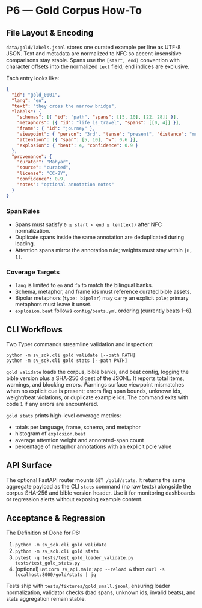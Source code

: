 # P6 — Gold Corpus How-To

## File Layout & Encoding

`data/gold/labels.jsonl` stores one curated example per line as UTF-8 JSON. Text and metadata are normalized to NFC so accent-insensitive comparisons stay stable. Spans use the `[start, end)` convention with character offsets into the normalized `text` field; end indices are exclusive.

Each entry looks like:

```json
{
  "id": "gold_0001",
  "lang": "en",
  "text": "they cross the narrow bridge",
  "labels": {
    "schemas": [{ "id": "path", "spans": [[5, 10], [22, 28]] }],
    "metaphors": [{ "id": "life_is_travel", "spans": [[0, 4]] }],
    "frame": { "id": "journey" },
    "viewpoint": { "person": "3rd", "tense": "present", "distance": "medium" },
    "attention": [{ "span": [5, 10], "w": 0.6 }],
    "explosion": { "beat": 4, "confidence": 0.9 }
  },
  "provenance": {
    "curator": "Mahyar",
    "source": "curated",
    "license": "CC-BY",
    "confidence": 0.9,
    "notes": "optional annotation notes"
  }
}
```

### Span Rules

- Spans must satisfy `0 ≤ start < end ≤ len(text)` after NFC normalization.
- Duplicate spans inside the same annotation are deduplicated during loading.
- Attention spans mirror the annotation rule; weights must stay within `[0, 1]`.

### Coverage Targets

- `lang` is limited to `en` and `fa` to match the bilingual banks.
- Schema, metaphor, and frame ids must reference curated bible assets.
- Bipolar metaphors (`type: bipolar`) may carry an explicit `pole`; primary metaphors must leave it unset.
- `explosion.beat` follows `config/beats.yml` ordering (currently beats 1–6).

## CLI Workflows

Two Typer commands streamline validation and inspection:

```
python -m sv_sdk.cli gold validate [--path PATH]
python -m sv_sdk.cli gold stats [--path PATH]
```

`gold validate` loads the corpus, bible banks, and beat config, logging the bible version plus a SHA-256 digest of the JSONL. It reports total items, warnings, and blocking errors. Warnings surface viewpoint mismatches when no explicit cue is present; errors flag span bounds, unknown ids, weight/beat violations, or duplicate example ids. The command exits with code `1` if any errors are encountered.

`gold stats` prints high-level coverage metrics:

- totals per language, frame, schema, and metaphor
- histogram of `explosion.beat`
- average attention weight and annotated-span count
- percentage of metaphor annotations with an explicit pole value

## API Surface

The optional FastAPI router mounts `GET /gold/stats`. It returns the same aggregate payload as the CLI `stats` command (no raw texts) alongside the corpus SHA-256 and bible version header. Use it for monitoring dashboards or regression alerts without exposing example content.

## Acceptance & Regression

The Definition of Done for P6:

1. `python -m sv_sdk.cli gold validate`
2. `python -m sv_sdk.cli gold stats`
3. `pytest -q tests/test_gold_loader_validate.py tests/test_gold_stats.py`
4. (optional) `uvicorn sv_api.main:app --reload &` then `curl -s localhost:8000/gold/stats | jq`

Tests ship with `tests/fixtures/gold_small.jsonl`, ensuring loader normalization, validator checks (bad spans, unknown ids, invalid beats), and stats aggregation remain stable.
